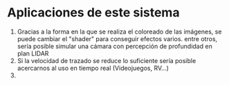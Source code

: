 
# Aplicaciones de este sistema
1. Gracias a la forma en la que se realiza el coloreado de las imágenes, se puede cambiar el "shader" para conseguir efectos varios. entre otros, sería posible simular una cámara con percepción de profundidad en plan LIDAR
2. Si la velocidad de trazado se reduce lo suficiente sería posible acercarnos al uso en tiempo real (Videojuegos, RV...)
3. 
